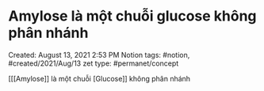 # Amylose là một chuỗi glucose không phân nhánh

Created: August 13, 2021 2:53 PM
Notion tags: #notion, #created/2021/Aug/13
zet type: #permanet/concept

[[[Amylose]] là một chuỗi [Glucose]] không phân nhánh